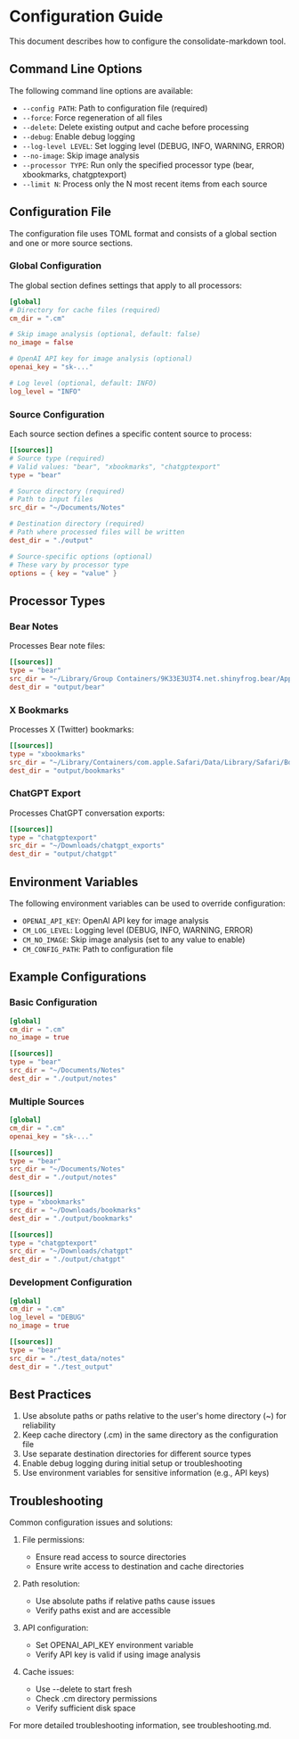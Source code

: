 # Configuration Guide

This document describes how to configure the consolidate-markdown tool.

## Command Line Options

The following command line options are available:

- `--config PATH`: Path to configuration file (required)
- `--force`: Force regeneration of all files
- `--delete`: Delete existing output and cache before processing
- `--debug`: Enable debug logging
- `--log-level LEVEL`: Set logging level (DEBUG, INFO, WARNING, ERROR)
- `--no-image`: Skip image analysis
- `--processor TYPE`: Run only the specified processor type (bear, xbookmarks, chatgptexport)
- `--limit N`: Process only the N most recent items from each source

## Configuration File

The configuration file uses TOML format and consists of a global section and one or more source sections.

### Global Configuration

The global section defines settings that apply to all processors:

```toml
[global]
# Directory for cache files (required)
cm_dir = ".cm"

# Skip image analysis (optional, default: false)
no_image = false

# OpenAI API key for image analysis (optional)
openai_key = "sk-..."

# Log level (optional, default: INFO)
log_level = "INFO"
```

### Source Configuration

Each source section defines a specific content source to process:

```toml
[[sources]]
# Source type (required)
# Valid values: "bear", "xbookmarks", "chatgptexport"
type = "bear"

# Source directory (required)
# Path to input files
src_dir = "~/Documents/Notes"

# Destination directory (required)
# Path where processed files will be written
dest_dir = "./output"

# Source-specific options (optional)
# These vary by processor type
options = { key = "value" }
```

## Processor Types

### Bear Notes

Processes Bear note files:

```toml
[[sources]]
type = "bear"
src_dir = "~/Library/Group Containers/9K33E3U3T4.net.shinyfrog.bear/Application Data/Local Files/Note Files"
dest_dir = "output/bear"
```

### X Bookmarks

Processes X (Twitter) bookmarks:

```toml
[[sources]]
type = "xbookmarks"
src_dir = "~/Library/Containers/com.apple.Safari/Data/Library/Safari/Bookmarks.plist"
dest_dir = "output/bookmarks"
```

### ChatGPT Export

Processes ChatGPT conversation exports:

```toml
[[sources]]
type = "chatgptexport"
src_dir = "~/Downloads/chatgpt_exports"
dest_dir = "output/chatgpt"
```

## Environment Variables

The following environment variables can be used to override configuration:

- `OPENAI_API_KEY`: OpenAI API key for image analysis
- `CM_LOG_LEVEL`: Logging level (DEBUG, INFO, WARNING, ERROR)
- `CM_NO_IMAGE`: Skip image analysis (set to any value to enable)
- `CM_CONFIG_PATH`: Path to configuration file

## Example Configurations

### Basic Configuration

```toml
[global]
cm_dir = ".cm"
no_image = true

[[sources]]
type = "bear"
src_dir = "~/Documents/Notes"
dest_dir = "./output/notes"
```

### Multiple Sources

```toml
[global]
cm_dir = ".cm"
openai_key = "sk-..."

[[sources]]
type = "bear"
src_dir = "~/Documents/Notes"
dest_dir = "./output/notes"

[[sources]]
type = "xbookmarks"
src_dir = "~/Downloads/bookmarks"
dest_dir = "./output/bookmarks"

[[sources]]
type = "chatgptexport"
src_dir = "~/Downloads/chatgpt"
dest_dir = "./output/chatgpt"
```

### Development Configuration

```toml
[global]
cm_dir = ".cm"
log_level = "DEBUG"
no_image = true

[[sources]]
type = "bear"
src_dir = "./test_data/notes"
dest_dir = "./test_output"
```

## Best Practices

1. Use absolute paths or paths relative to the user's home directory (~) for reliability
2. Keep cache directory (.cm) in the same directory as the configuration file
3. Use separate destination directories for different source types
4. Enable debug logging during initial setup or troubleshooting
5. Use environment variables for sensitive information (e.g., API keys)

## Troubleshooting

Common configuration issues and solutions:

1. File permissions:
   - Ensure read access to source directories
   - Ensure write access to destination and cache directories

2. Path resolution:
   - Use absolute paths if relative paths cause issues
   - Verify paths exist and are accessible

3. API configuration:
   - Set OPENAI_API_KEY environment variable
   - Verify API key is valid if using image analysis

4. Cache issues:
   - Use --delete to start fresh
   - Check .cm directory permissions
   - Verify sufficient disk space

For more detailed troubleshooting information, see troubleshooting.md.
